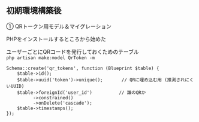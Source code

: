 ## 初期環境構築後

① QRトークン用モデル＆マイグレーション

PHPをインストールするところから始めた

ユーザーごとにQRコードを発行しておくためのテーブル<br>
`php artisan make:model QrToken -m`

```
Schema::create('qr_tokens', function (Blueprint $table) {
    $table->id();
    $table->uuid('token')->unique();       // QRに埋め込む用 (推測されにくいUUID)
    $table->foreignId('user_id')          // 誰のQRか
          ->constrained()
          ->onDelete('cascade');
    $table->timestamps();
});
```
